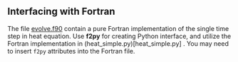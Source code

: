 ## Interfacing with Fortran

The file [evolve.f90](evolve.f90) contain a pure Fortran implementation of the
single time step in heat equation. Use **f2py** for creating Python interface,
and utilize the Fortran implementation in (heat_simple.py)[heat_simple.py] .
You may need to insert `f2py` attributes into the Fortran file.

